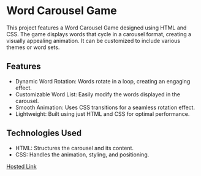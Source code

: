 # Word Carousel Game
This project features a Word Carousel Game designed using HTML and CSS. The game displays words that cycle in a carousel format, creating a visually appealing animation. It can be customized to include various themes or word sets.

## Features
- Dynamic Word Rotation: Words rotate in a loop, creating an engaging effect.
- Customizable Word List: Easily modify the words displayed in the carousel.
- Smooth Animation: Uses CSS transitions for a seamless rotation effect.
- Lightweight: Built using just HTML and CSS for optimal performance.

## Technologies Used
- HTML: Structures the carousel and its content.
- CSS: Handles the animation, styling, and positioning.

[Hosted Link](https://kirthanaa05.github.io/Word-Carousel/)
